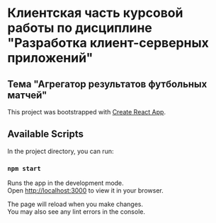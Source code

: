 # Клиентская часть курсовой работы по дисциплине "Разработка клиент-серверных приложений"
## Тема "Агрегатор результатов футбольных матчей"

This project was bootstrapped with [Create React App](https://github.com/facebook/create-react-app).

## Available Scripts

In the project directory, you can run:

### `npm start`

Runs the app in the development mode.\
Open [http://localhost:3000](http://localhost:3000) to view it in your browser.

The page will reload when you make changes.\
You may also see any lint errors in the console.
